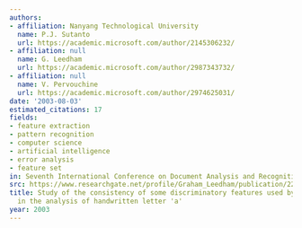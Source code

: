 ```yaml
---
authors:
- affiliation: Nanyang Technological University
  name: P.J. Sutanto
  url: https://academic.microsoft.com/author/2145306232/
- affiliation: null
  name: G. Leedham
  url: https://academic.microsoft.com/author/2987343732/
- affiliation: null
  name: V. Pervouchine
  url: https://academic.microsoft.com/author/2974625031/
date: '2003-08-03'
estimated_citations: 17
fields:
- feature extraction
- pattern recognition
- computer science
- artificial intelligence
- error analysis
- feature set
in: Seventh International Conference on Document Analysis and Recognition, 2003. Proceedings.
src: https://www.researchgate.net/profile/Graham_Leedham/publication/220860090_Study_of_the_Consistency_of_Some_Discriminatory_Features_Used_by_Document_Examiners_in_the_Analysis_of_Handwritten_Letter_%27a%27/links/540e17670cf2d8daaacd3d51.pdf
title: Study of the consistency of some discriminatory features used by document examiners
  in the analysis of handwritten letter 'a'
year: 2003
---
```

